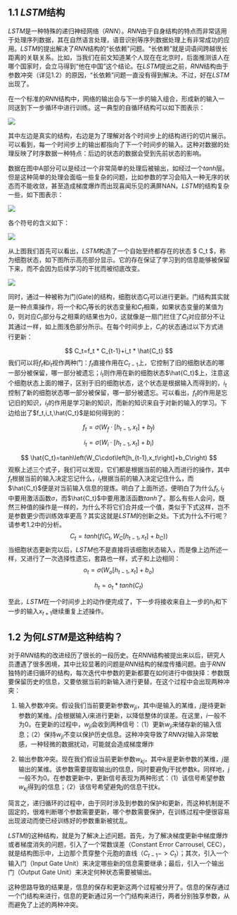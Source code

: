 ## 1.1 $LSTM$结构

$LSTM$是一种特殊的递归神经网络（$RNN$）。$RNN$由于自身结构的特点而非常适用于处理序列数据，其在自然语言处理，语音识别等序列数据处理上有非常成功的应用。$LSTM$的提出解决了$RNN$结构的“长依赖”问题。“长依赖”就是词语间跨越很长距离的关联关系。比如，当我们在前文知道某个人现在在北京时，后面推测该人在哪个国家时，会立马得到“他在中国”这个结论。在$LSTM$提出之前，$RNN$结构由于参数冲突（详见1.2）的原因，“长依赖”问题一直没有得到解决。不过，好在$LSTM$出现了。

在一个标准的$RNN$结构中，网络的输出会与下一步的输入组合，形成新的输入一同送到下一步循环中进行训练。这一典型的自循环结构可以如下图表示：

<img src="https://ai-studio-static-online.cdn.bcebos.com/0fcdb6c5e1ef4e688e403a20a41863d487503258de5c471ea14e16b6be25e425">

其中左边是真实的结构，右边是为了理解对各个时间步上的结构进行的切片展示。可以看到，每一个时间步上的输出都指向了下一个时间步的输入。这种对数据的处理反映了时序数据一种特点：后边的状态的数据会受到先前状态的影响。

数据在图中A部分可以是经过一个非常简单的处理后被输出，如经过一个$tanh$层。但是这种简单的处理会面临一些复杂的问题，比如参数的学习会陷入一种无序的状态而不能收敛，甚至造成梯度爆炸而出现喜闻乐见的满屏NAN。$LSTM$的结构复杂一些，如下图表示：

<img src="https://ai-studio-static-online.cdn.bcebos.com/b4b509dd74284320a954fef46015eaf47994ec6d21024bca8f4fe062e8dd763f">

各个符号的含义如下：

<img src="https://ai-studio-static-online.cdn.bcebos.com/c10af4f60e574478a1148b9c326ab3c978af261b590d420189088ec43958b3bd">

从上图我们首先可以看出，$LSTM$构造了一个自始至终都存在的状态 $ C_t $，称为细胞状态，如下图所示高亮部分显示。它的存在保证了学习到的信息能够被保留下来，而不会因为后续学习的干扰而被彻底改变。

<img src="https://ai-studio-static-online.cdn.bcebos.com/cd278551320b4745bdcf5292ed4b438d276c1ca08dc74695a42b15e3e01e70bd">

同时，通过一种被称为门(Gate)的结构，细胞状态$C_t$可以进行更新。门结构其实就是一种点乘操作，将一个和$C_t$等长的状态变量和$C_t$相乘，如果状态变量的某值为0，则对应$C_t$部分与之相乘的结果也为0，这就像是一扇门拦住了$C_t$对应部分不让其通过一样，如上图浅色部分所示。在每个时间步上，$C_t$的状态通过以下方式进行更新：

$$
C_t=f_t * C_{t-1}+i_t * \hat{C_t}
$$
我们可以将$f_t$和$i_t$视作两种门：$f_t$直接作用在$C_{t-1}$上，它控制了旧的细胞状态的哪一部分被保留，哪一部分被遗忘；$i_t$则作用在新的细胞状态$\hat{C_t}$上，注意这个细胞状态上面的帽子，区别于旧的细胞状态，这个状态是根据输入而得到的，$i_t$控制了新的细胞状态哪一部分被保留，哪一部分被遗忘。可以看出，$f_t$的作用是忘记旧的知识，$i_t$的作用是学习新的知识，而新的知识来自于对新的输入的学习。下边给出了$f_t,i_t,\hat{C_t}$是如何得到的：

$$
f_t = \sigma\left(W_f\cdot\left[h_{t-1},x_t\right]+b_f\right)
$$

$$
i_t = \sigma\left(W_i\cdot\left[h_{t-1},x_t\right]+b_i\right)
$$

$$
\hat{C_t}=tanh\left(W_C\cdot\left[h_{t-1},x_t\right]+b_C\right)
$$
观察上述三个式子，我们可以发现，它们都是根据当前的输入而进行的操作，其中$f_t$根据当前的输入决定忘记什么，$i_t$根据当前的输入决定记住什么，而$\hat{C_t}$便是对当前输入信息的提炼。明白了上面所述，便明白了为什么$f_t,i_t$中要用激活函数$\sigma$，而$\hat{C_t}$中要用激活函数$tanh$了。那么有些人会问，既然三种值的操作是一样的，为什么不将它们合并成一个值，类似于下式这样，岂不是参数更少而训练效率更高？其实这就是$LSTM$的创新之处。下式为什么不行呢？请参考1.2中的分析。
$$
C_t=tanh\left(f\left(C_t,W_C\left[h_{t-1},x_t\right]+b_C\right)\right)
$$
当细胞状态更新完以后，$LSTM$也不是直接将该细胞状态输入，而是像上边所述一样，又进行了一次选择性遗忘，套路也一样，式子和上边相同：
$$
o_t = \sigma\left(W_o\left[h_{t-1},x_t\right]+b_o\right)
$$

$$
h_t = o_t * tanh\left(C_t\right)
$$

至此，$LSTM$在一个时间步上的动作便完成了，下一步将接收来自上一步的$h_t$和下一步的输入$x_{t+1}$继续重复上述操作。



## 1.2 为何$LSTM$是这种结构？

对于$RNN$结构的改进经历了很长的一段历史。在$RNN$结构被提出来以后，研究人员遭遇了很多困境，其中比较显著的问题是$RNN$结构的梯度传播问题。由于$RNN$独特的递归循环的结构，每次迭代中参数的更新都要在如何进行中做抉择：参数既要保留历史的信息，又要依据当前的新输入进行更替。在这个过程中会出现两种冲突：

1. 输入参数冲突。假设我们当前要更新参数$w_{ji}$，其中$i$是输入的某维，$j$是待更新参数的某维。$j$会根据输入$i$来进行更新，以降低整体的误差。在这里，$i$一般不为0。在更新的过程中，$w_{ji}$会收到两种信号：（1）更新$w_{ji}$来储存新的输入信息；（2）保持$w_{ji}$不变以保护历史信息。这种冲突导致了$RNN$对输入非常敏感，一种轻微的数据扰动，可能就会造成梯度爆炸

2. 输出参数冲突。现在我们假设当前更新参数$w_{kj}$，其中$k$是更新参数的某维，$j$是输出的某维。该参数需要提取输出$j$的信息，同时要避免$j$干扰参数$k$。同样地，$j$一般不为0。在参数更新中，更新信号表现为两种形式：（1）该信号希望参数$w_{kj}$得到$j$的信息；（2）该信号希望避免$j$的信息干扰$k$。

简言之，递归循环的过程中，由于同时涉及到参数的保护和更新，而这种机制是不固定的，很难判断哪个参数需要更新，哪个参数需要保护，在训练过程中便很容易出现波动而使已经训练好的参数重新被扰乱。

$LSTM$的这种结构，就是为了解决上述问题。首先，为了解决梯度更新中梯度爆炸或者梯度消失的问题，引入了一个常数误差（Constant Error Carrousel, CEC），就是结构图示中，上边那个贯穿整个元胞的直线（$C_{t-1}->C_t$）；其次，引入一个输入门（Input Gate Unit）来决定哪些新的信息需要继承；最后，引入一个输出门（Output Gate Unit）来决定何种状态需要被输出。

这种思路导致的结果是，信息的保存和更新这两个过程被分开了。信息的保存通过一个门结构来进行，信息的更新通过另一个门结构来进行，两者分别独享参数，从而避免了上述的两种冲突。
